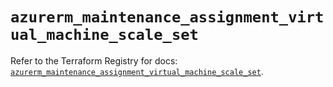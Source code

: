 # `azurerm_maintenance_assignment_virtual_machine_scale_set`

Refer to the Terraform Registry for docs: [`azurerm_maintenance_assignment_virtual_machine_scale_set`](https://registry.terraform.io/providers/hashicorp/azurerm/4.8.0/docs/resources/maintenance_assignment_virtual_machine_scale_set).
